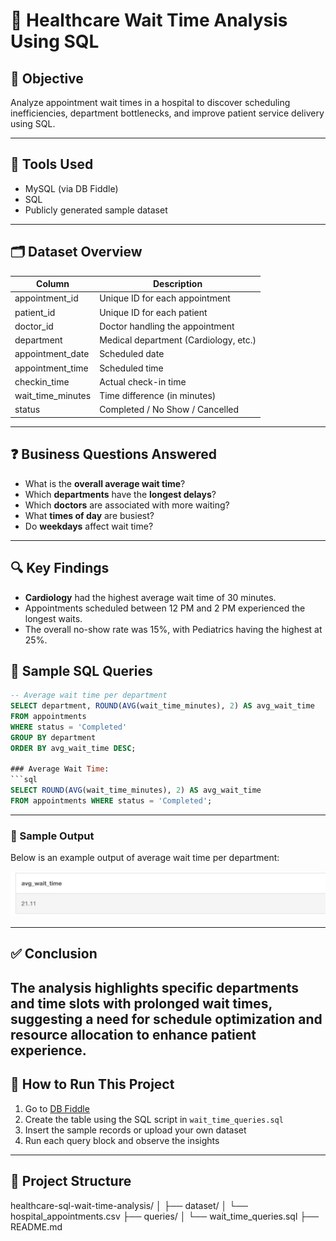 # 🏥 Healthcare Wait Time Analysis Using SQL

## 📌 Objective

Analyze appointment wait times in a hospital to discover scheduling inefficiencies, department bottlenecks, and improve patient service delivery using SQL.

---

## 🧰 Tools Used
- MySQL (via DB Fiddle)
- SQL
- Publicly generated sample dataset

---

## 🗂️ Dataset Overview

| Column | Description |
|--------|-------------|
| appointment_id | Unique ID for each appointment |
| patient_id | Unique ID for each patient |
| doctor_id | Doctor handling the appointment |
| department | Medical department (Cardiology, etc.) |
| appointment_date | Scheduled date |
| appointment_time | Scheduled time |
| checkin_time | Actual check-in time |
| wait_time_minutes | Time difference (in minutes) |
| status | Completed / No Show / Cancelled |

---

## ❓ Business Questions Answered

- What is the **overall average wait time**?
- Which **departments** have the **longest delays**?
- Which **doctors** are associated with more waiting?
- What **times of day** are busiest?
- Do **weekdays** affect wait time?

---
## 🔍 Key Findings
- **Cardiology** had the highest average wait time of 30 minutes.
- Appointments scheduled between 12 PM and 2 PM experienced the longest waits.
- The overall no-show rate was 15%, with Pediatrics having the highest at 25%.

## 🧾 Sample SQL Queries
```sql
-- Average wait time per department
SELECT department, ROUND(AVG(wait_time_minutes), 2) AS avg_wait_time
FROM appointments
WHERE status = 'Completed'
GROUP BY department
ORDER BY avg_wait_time DESC;

### Average Wait Time:
```sql
SELECT ROUND(AVG(wait_time_minutes), 2) AS avg_wait_time 
FROM appointments WHERE status = 'Completed';
```
---
### 📸 Sample Output

Below is an example output of average wait time per department:

![Average Wait Time](images/avg_wait_time.png)

---
## ✅ Conclusion

The analysis highlights specific departments and time slots with prolonged wait times, suggesting a need for schedule optimization and resource allocation to enhance patient experience.
---
## 🚀 How to Run This Project

1. Go to [DB Fiddle](https://www.db-fiddle.com/)
2. Create the table using the SQL script in `wait_time_queries.sql`
3. Insert the sample records or upload your own dataset
4. Run each query block and observe the insights
---
## 📂 Project Structure

healthcare-sql-wait-time-analysis/
│
├── dataset/
│ └── hospital_appointments.csv
├── queries/
│ └── wait_time_queries.sql
├── README.md
